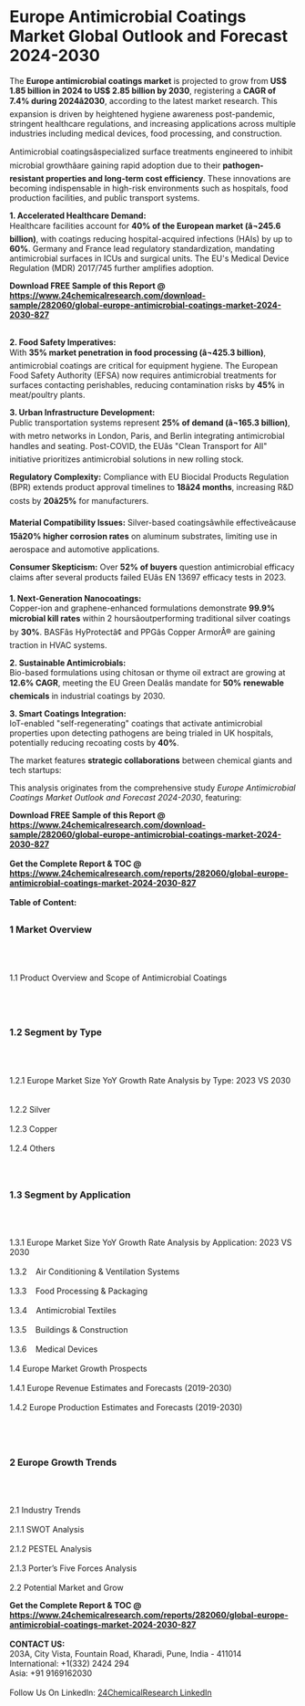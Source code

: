 <h1>Europe Antimicrobial Coatings Market Global Outlook and Forecast 2024-2030</h1><p>The <strong>Europe antimicrobial coatings market</strong> is projected to grow from <strong>US$ 1.85 billion in 2024 to US$ 2.85 billion by 2030</strong>, registering a <strong>CAGR of 7.4% during 2024â2030</strong>, according to the latest market research. This expansion is driven by heightened hygiene awareness post-pandemic, stringent healthcare regulations, and increasing applications across multiple industries including medical devices, food processing, and construction.</p><p>Antimicrobial coatingsâspecialized surface treatments engineered to inhibit microbial growthâare gaining rapid adoption due to their <strong>pathogen-resistant properties and long-term cost efficiency</strong>. These innovations are becoming indispensable in high-risk environments such as hospitals, food production facilities, and public transport systems.</p><p><strong>1. Accelerated Healthcare Demand:</strong><br>
Healthcare facilities account for <strong>40% of the European market (â¬245.6 billion)</strong>, with coatings reducing hospital-acquired infections (HAIs) by up to <strong>60%</strong>. Germany and France lead regulatory standardization, mandating antimicrobial surfaces in ICUs and surgical units. The EU's Medical Device Regulation (MDR) 2017/745 further amplifies adoption.</p><div><b>Download FREE Sample of this Report @ 
            <a href="https://www.24chemicalresearch.com/download-sample/282060/global-europe-antimicrobial-coatings-market-2024-2030-827">
            https://www.24chemicalresearch.com/download-sample/282060/global-europe-antimicrobial-coatings-market-2024-2030-827</a></b></div><br><p><strong>2. Food Safety Imperatives:</strong><br>
With <strong>35% market penetration in food processing (â¬425.3 billion)</strong>, antimicrobial coatings are critical for equipment hygiene. The European Food Safety Authority (EFSA) now requires antimicrobial treatments for surfaces contacting perishables, reducing contamination risks by <strong>45%</strong> in meat/poultry plants.</p><p><strong>3. Urban Infrastructure Development:</strong><br>
Public transportation systems represent <strong>25% of demand (â¬165.3 billion)</strong>, with metro networks in London, Paris, and Berlin integrating antimicrobial handles and seating. Post-COVID, the EUâs "Clean Transport for All" initiative prioritizes antimicrobial solutions in new rolling stock.</p><p><strong>Regulatory Complexity:</strong> Compliance with EU Biocidal Products Regulation (BPR) extends product approval timelines to <strong>18â24 months</strong>, increasing R&amp;D costs by <strong>20â25%</strong> for manufacturers.</p><p><strong>Material Compatibility Issues:</strong> Silver-based coatingsâwhile effectiveâcause <strong>15â20% higher corrosion rates</strong> on aluminum substrates, limiting use in aerospace and automotive applications.</p><p><strong>Consumer Skepticism:</strong> Over <strong>52% of buyers</strong> question antimicrobial efficacy claims after several products failed EUâs EN 13697 efficacy tests in 2023.</p><p><strong>1. Next-Generation Nanocoatings:</strong><br>
Copper-ion and graphene-enhanced formulations demonstrate <strong>99.9% microbial kill rates</strong> within 2 hoursâoutperforming traditional silver coatings by <strong>30%</strong>. BASFâs HyProtectâ¢ and PPGâs Copper ArmorÂ® are gaining traction in HVAC systems.</p><p><strong>2. Sustainable Antimicrobials:</strong><br>
Bio-based formulations using chitosan or thyme oil extract are growing at <strong>12.6% CAGR</strong>, meeting the EU Green Dealâs mandate for <strong>50% renewable chemicals</strong> in industrial coatings by 2030.</p><p><strong>3. Smart Coatings Integration:</strong><br>
IoT-enabled "self-regenerating" coatings that activate antimicrobial properties upon detecting pathogens are being trialed in UK hospitals, potentially reducing recoating costs by <strong>40%</strong>.</p><p>The market features <strong>strategic collaborations</strong> between chemical giants and tech startups:</p><p>This analysis originates from the comprehensive study <em>Europe Antimicrobial Coatings Market Outlook and Forecast 2024-2030</em>, featuring:
</p><div><b>Download FREE Sample of this Report @ 
            <a href="https://www.24chemicalresearch.com/download-sample/282060/global-europe-antimicrobial-coatings-market-2024-2030-827">
            https://www.24chemicalresearch.com/download-sample/282060/global-europe-antimicrobial-coatings-market-2024-2030-827</a></b></div><br><div><b>Get the Complete Report & TOC @ 
            <a href="https://www.24chemicalresearch.com/reports/282060/global-europe-antimicrobial-coatings-market-2024-2030-827">
            https://www.24chemicalresearch.com/reports/282060/global-europe-antimicrobial-coatings-market-2024-2030-827</a></b></div><br>
            <b>Table of Content:</b><p><h2><span style="font-size:16px"><strong>1 Market Overview&nbsp;&nbsp; &nbsp;</strong></span></h2><br />
<br />
<p>1.1 Product Overview and Scope of Antimicrobial Coatings&nbsp;</p><br />
<br />
<h2><strong><span style="font-size:16px">1.2 Segment by Type&nbsp;&nbsp; &nbsp;</span></strong></h2><br />
<br />
<p>1.2.1 Europe Market Size YoY Growth Rate Analysis by Type: 2023 VS 2030&nbsp;&nbsp; &nbsp;<br /><br />
1.2.2 Silver&nbsp;&nbsp; &nbsp;<br /><br />
1.2.3 Copper<br /><br />
1.2.4 Others<br /><br />
<br />
<h2><span style="font-size:16px"><strong>1.3 Segment by Application&nbsp;&nbsp;</strong></span></h2><br />
<br />
<p>1.3.1 Europe Market Size YoY Growth Rate Analysis by Application: 2023 VS 2030&nbsp;&nbsp; &nbsp;<br /><br />
1.3.2&nbsp;&nbsp; &nbsp;Air Conditioning & Ventilation Systems<br /><br />
1.3.3&nbsp;&nbsp; &nbsp;Food Processing & Packaging<br /><br />
1.3.4&nbsp;&nbsp; &nbsp;Antimicrobial Textiles<br /><br />
1.3.5&nbsp;&nbsp; &nbsp;Buildings & Construction<br /><br />
1.3.6&nbsp;&nbsp; &nbsp;Medical Devices<br /><br />
1.4 Europe Market Growth Prospects&nbsp;&nbsp; &nbsp;<br /><br />
1.4.1 Europe Revenue Estimates and Forecasts (2019-2030)&nbsp;&nbsp; &nbsp;<br /><br />
1.4.2 Europe Production Estimates and Forecasts (2019-2030)&nbsp;&nbsp;</p><br />
<br />
<h2><span style="font-size:16px"><strong>2 Europe Growth Trends&nbsp;&nbsp; &nbsp;</strong></span></h2><br />
<br />
<p>2.1 Industry Trends&nbsp;&nbsp; &nbsp;<br /><br />
2.1.1 SWOT Analysis&nbsp;&nbsp; &nbsp;<br /><br />
2.1.2 PESTEL Analysis&nbsp;&nbsp; &nbsp;<br /><br />
2.1.3 Porter&rsquo;s Five Forces Analysis&nbsp;&nbsp; &nbsp;<br /><br />
2.2 Potential Market and Grow</p><div><b>Get the Complete Report & TOC @ 
            <a href="https://www.24chemicalresearch.com/reports/282060/global-europe-antimicrobial-coatings-market-2024-2030-827">
            https://www.24chemicalresearch.com/reports/282060/global-europe-antimicrobial-coatings-market-2024-2030-827</a></b></div><br><b>CONTACT US:</b><br>
            203A, City Vista, Fountain Road, Kharadi, Pune, India - 411014<br>
            International: +1(332) 2424 294<br>
            Asia: +91 9169162030 <br><br>
            Follow Us On LinkedIn: <a href="https://www.linkedin.com/company/24chemicalresearch/">24ChemicalResearch LinkedIn</a>